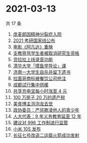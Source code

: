 # 2021-03-13

共 17 条

<!-- BEGIN ZHIHUSEARCH -->
<!-- 最后更新时间 Sat Mar 13 2021 16:18:30 GMT+0800 (China Standard Time) -->
1. [庞麦郎因精神分裂症入院](https://www.zhihu.com/search?q=庞麦郎)
1. [2021 考研国家线公布](https://www.zhihu.com/search?q=考研国家线)
1. [电影《阿凡达》重映](https://www.zhihu.com/search?q=阿凡达重映)
1. [支教辱骂学生者被取消研究生资格](https://www.zhihu.com/search?q=大连理工大学支教)
1. [货拉拉上线录音功能](https://www.zhihu.com/search?q=货拉拉)
1. [清华大学「摸鱼学导论」课](https://www.zhihu.com/search?q=摸鱼课)
1. [济南一大学生自杀并留下遗书](https://www.zhihu.com/search?q=济南大学学生自杀)
1. [拉面哥商标被餐饮公司抢注](https://www.zhihu.com/search?q=拉面哥)
1. [成都试行集中供暖](https://www.zhihu.com/search?q=成都供暖)
1. [共享充电宝每小时涨至 4 元](https://www.zhihu.com/search?q=共享充电宝)
1. [100 万房子 20 万的遗产税](https://www.zhihu.com/search?q=遗产税)
1. [美食博主泡泡龙去世](https://www.zhihu.com/search?q=泡泡龙)
1. [政协委员：严惩欺凌他人的青少年](https://www.zhihu.com/search?q=校园欺凌)
1. [人大代表：9 年义务教育延至 12 年](https://www.zhihu.com/search?q=义务教育)
1. [建议对 996 工作制进行监管](https://www.zhihu.com/search?q=996)
1. [小米 10S 发布](https://www.zhihu.com/search?q=小米10s)
1. [长征七号改遥二运载火箭成功发射](https://www.zhihu.com/search?q=长征七号)
<!-- END ZHIHUSEARCH -->
